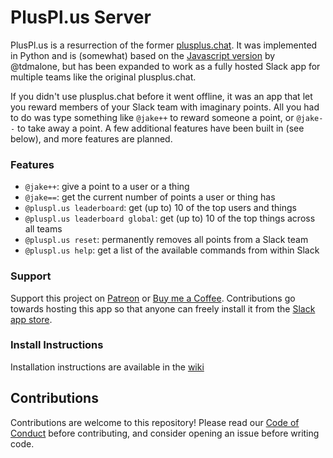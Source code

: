# PlusPl.us Server

PlusPl.us is a resurrection of the former [plusplus.chat](http://plusplus.chat). It was implemented in Python and
is (somewhat) based on the [Javascript version](https://github.com/tdmalone/working-plusplus/) by @tdmalone, but has
been expanded to work as a fully hosted Slack app for multiple teams like the original plusplus.chat.

If you didn't use plusplus.chat before it went offline, it was an app that let you reward members of your Slack team
with imaginary points. All you had to do was type something like `@jake++` to reward someone a point, or `@jake--`
to take away a point. A few additional features have been built in (see below), and more features are planned.


### Features

- `@jake++`: give a point to a user or a thing
- `@jake==`: get the current number of points a user or thing has
- `@pluspl.us leaderboard`: get (up to) 10 of the top users and things
- `@pluspl.us leaderboard global`: get (up to) 10 of the top things across all teams
- `@pluspl.us reset`: permanently removes all points from a Slack team
- `@pluspl.us help`: get a list of the available commands from within Slack


### Support

Support this project on [Patreon](https://www.patreon.com/plpl) or [Buy me a Coffee](https://www.buymeacoffee.com/jhc). Contributions go towards hosting this app so that anyone can freely install it from the [Slack app store](https://www.slack.com/apps/AJ7NX3XFH-plusplus). 


### Install Instructions

Installation instructions are available in the [wiki](https://github.com/plusplusslack/pluspl.us/wiki/Installation)

## Contributions

Contributions are welcome to this repository! Please read our [Code of Conduct](/CODE_OF_CONDUCT.md) before contributing, and
consider opening an issue before writing code.
